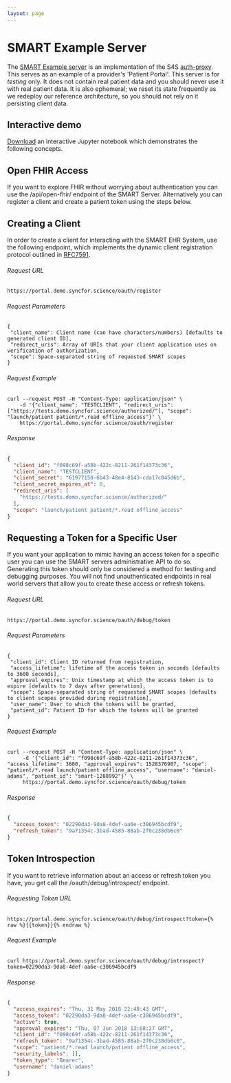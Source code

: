 ```yaml
---
layout: page
---
```


# SMART Example Server

The [SMART Example server](https://portal.demo.syncfor.science/) is an implementation
of the S4S [auth-proxy](https://github.com/sync-for-science/auth-proxy). This serves
as an example of a provider's 'Patient Portal'. This server is for *testing* only. It
does not contain real patient data and you should never use it with real patient data.
It is also ephemeral; we reset its state frequently as we redeploy our reference
architecture, so you should not rely on it persisting client data.

## Interactive demo

[Download](./SMART.ipynb) an interactive Jupyter notebook which demonstrates the following concepts.

## Open FHIR Access

If you want to explore FHIR without worrying about authentication you can use the /api/open-fhir/ endpoint of the SMART Server. Alternatively
you can register a client and create a patient token using the steps below.

## Creating a Client

In order to create a client for interacting with the SMART EHR System, use the following endpoint, which implements the dynamic client registration protocol outlined in [RFC7591](https://tools.ietf.org/html/rfc7591).

###### Request URL

```
https://portal.demo.syncfor.science/oauth/register
```

###### Request Parameters
```
{
 "client_name": Client name (can have characters/numbers) [defaults to generated client ID],
 "redirect_uris": Array of URIs that your client application uses on verification of authorization,
 "scope": Space-separated string of requested SMART scopes
}
```

###### Request Example

```
curl --request POST -H "Content-Type: application/json" \
    -d '{"client_name": "TESTCLIENT", "redirect_uris": ["https://tests.demo.syncfor.science/authorized/"], "scope": "launch/patient patient/*.read offline_access"}' \
    https://portal.demo.syncfor.science/oauth/register
```

###### Response

```JSON
{
  "client_id": "f098c69f-a58b-422c-8211-261f14373c36",
  "client_name": "TESTCLIENT",
  "client_secret": "61977150-6b43-48e4-8143-cda17c045d6b",
  "client_secret_expires_at": 0,
  "redirect_uris": [
    "https://tests.demo.syncfor.science/authorized/"
  ],
  "scope": "launch/patient patient/*.read offline_access"
}
```

## Requesting a Token for a Specific User

If you want your application to mimic having an access token for a specific
user you can use the SMART servers administrative API to do so. Generating this
token should only be considered a method for testing and debugging purposes. You
will not find unauthenticated endpoints in real world servers that allow you
to create these access or refresh tokens.

###### Request URL

```
https://portal.demo.syncfor.science/oauth/debug/token
```

###### Request Parameters
```
{
 "client_id": Client ID returned from registration,
 "access_lifetime": lifetime of the access token in seconds [defaults to 3600 seconds],
 "approval_expires": Unix timestamp at which the access token is to expire [defaults to 7 days after generation],
 "scope": Space-separated string of requested SMART scopes [defaults to client scopes provided during registration],
 "user_name": User to which the tokens will be granted,
 "patient_id": Patient ID for which the tokens will be granted
}
```

###### Request Example

```
curl --request POST -H "Content-Type: application/json" \
	 -d '{"client_id": "f098c69f-a58b-422c-8211-261f14373c36", "access_lifetime": 3600, "approval_expires": 1528376907, "scope": "patient/*.read launch/patient offline_access", "username": "daniel-adams", "patient_id": "smart-1288992"}' \
	 https://portal.demo.syncfor.science/oauth/debug/token
```

###### Response

```JSON
{
  "access_token": "02290da3-9da8-4def-aa6e-c306945bcdf9",
  "refresh_token": "9a71354c-3bad-4585-88ab-2f0c238db6c0"
}
```

## Token Introspection

If you want to retrieve information about an access or refresh token you have, you get call the /oauth/debug/introspect/<token> endpoint.

###### Requesting Token URL
```
https://portal.demo.syncfor.science/oauth/debug/introspect?token={% raw %}{{token}}{% endraw %}
```

###### Request Example

```
curl https://portal.demo.syncfor.science/oauth/debug/introspect?token=02290da3-9da8-4def-aa6e-c306945bcdf9
```

###### Response

```JSON
{
  "access_expires": "Thu, 31 May 2018 22:48:43 GMT",
  "access_token": "02290da3-9da8-4def-aa6e-c306945bcdf9",
  "active": true,
  "approval_expires": "Thu, 07 Jun 2018 13:08:27 GMT",
  "client_id": "f098c69f-a58b-422c-8211-261f14373c36",
  "refresh_token": "9a71354c-3bad-4585-88ab-2f0c238db6c0",
  "scope": "patient/*.read launch/patient offline_access",
  "security_labels": [],
  "token_type": "Bearer",
  "username": "daniel-adams"
}
```
